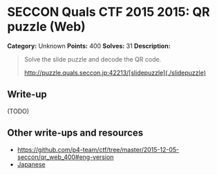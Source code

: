 # SECCON Quals CTF 2015 2015: QR puzzle (Web)

**Category:** Unknown
**Points:** 400
**Solves:** 31
**Description:**

> Solve the slide puzzle and decode the QR code.
> 
> <http://puzzle.quals.seccon.jp:42213/[slidepuzzle](./slidepuzzle)>


## Write-up

(TODO)

## Other write-ups and resources

* <https://github.com/p4-team/ctf/tree/master/2015-12-05-seccon/qr_web_400#eng-version>
* [Japanese](http://d.hatena.ne.jp/Dltn/20151207/p1)
